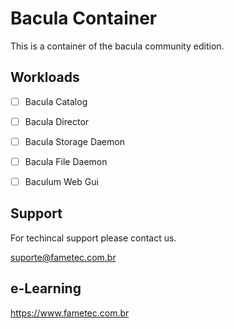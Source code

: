# Bacula Container

This is a container of the bacula community edition. 

## Workloads

- [ ] Bacula Catalog
- [ ] Bacula Director
- [ ] Bacula Storage Daemon
- [ ] Bacula File Daemon
- [ ] Baculum Web Gui


## Support

For techincal support please contact us. 

suporte@fametec.com.br

## e-Learning 

https://www.fametec.com.br


